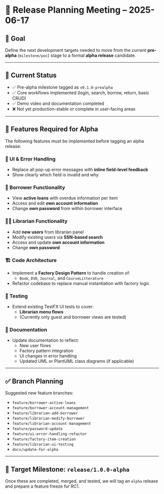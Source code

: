 # 🧭 Release Planning Meeting – 2025-06-17

## 🎯 Goal
Define the next development targets needed to move from the current **pre-alpha** (`milestone/poc`) stage to a formal **alpha release** candidate.

---

## 🧪 Current Status

- ✅ Pre-alpha milestone tagged as `v0.1.0-prealpha`
- ✅ Core workflows implemented (login, search, borrow, return, basic CRUD)
- ✅ Demo video and documentation completed
- ❌ Not yet production-stable or complete in user-facing areas

---

## 🚀 Features Required for Alpha

The following features must be implemented before tagging an alpha release:

### 🔧 UI & Error Handling
- Replace all pop-up error messages with **inline field-level feedback**
- Show clearly which field is invalid and why

### 👤 Borrower Functionality
- View **active loans** with overdue information per item
- Access and edit **own account information**
- Change **own password** from within borrower interface

### 🧑‍💼 Librarian Functionality
- Add **new users** from librarian panel
- Modify existing users via **SSN-based search**
- Access and update **own account information**
- Change **own password**

### 🏗️ Code Architecture
- Implement a **Factory Design Pattern** to handle creation of:
  - `Book`, `DVD`, `Journal`, and `CourseLitterature`
- Refactor codebase to replace manual instantiation with factory logic

### 🧪 Testing
- Extend existing TestFX UI tests to cover:
  - **Librarian menu flows**
  - (Currently only guest and borrower views are tested)

### 📄 Documentation
- Update documentation to reflect:
  - New user flows
  - Factory pattern integration
  - UI changes in error handling
  - Updated UML or PlantUML class diagrams (if applicable)

---

## ✅ Branch Planning

Suggested new feature branches:

- `feature/borrower-active-loans`
- `feature/borrower-account-management`
- `feature/librarian-add-borrower`
- `feature/librarian-modify-borrower`
- `feature/librarian-account-management`
- `feature/password-update`
- `feature/ui-error-handling-refactor`
- `feature/factory-item-creation`
- `feature/librarian-ui-testing`
- `docs/update-for-alpha`

---

## 📅 Target Milestone: `release/1.0.0-alpha`

Once these are completed, merged, and tested, we will tag an `alpha` release and prepare a feature freeze for RC1.


